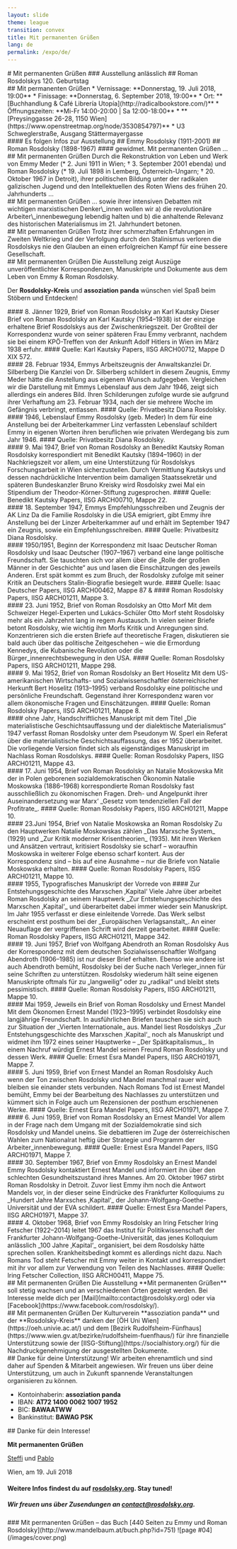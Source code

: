 ```yaml
---
layout: slide
theme: league
transition: convex
title: Mit permanenten Grüßen
lang: de
permalink: /expo/de/
---
```


<section data-markdown>
# Mit permanenten Grüßen
### Ausstellung anlässlich
## Roman Rosdolskys 120. Geburtstag
</section>


<section data-markdown>
## Mit permanenten Grüßen
* Vernissage: **Donnerstag, 19. Juli 2018, 19:00**
* Finissage: **Donnerstag, 6. September 2018, 19:00**
* Ort: **[Buchhandlung & Café Librería Utopía](http://radicalbookstore.com/)**
* Öffnungszeiten: **Mi-Fr 14:00-20:00 | Sa 12:00-18:00**
* **[Preysinggasse 26-28, 1150 Wien](https://www.openstreetmap.org/node/3530854797)**
* U3 Schweglerstraße, Ausgang Stättermayergasse
</section>


<section data-markdown>
#### Es folgen Infos zur Ausstellung
## Emmy Rosdolsky (1911-2001)
## Roman Rosdolsky (1898-1967)
#### gewidmet. Mit permanenten Grüßen ...
</section>


<section data-markdown>
## Mit permanenten Grüßen
Durch die Rekonstruktion von Leben und Werk von Emmy Meder (* 2. Juni 1911 in Wien; † 3. September 2001 ebenda) und Roman Rosdolsky (* 19. Juli 1898 in Lemberg, Österreich-Ungarn; † 20. Oktober 1967 in Detroit), ihrer politischen Bildung unter der radikalen galizischen Jugend und den Intellektuellen des Roten Wiens des frühen 20. Jahrhunderts ...
</section>


<section data-markdown>
## Mit permanenten Grüßen
... sowie ihrer intensiven Debatten mit wichtigen marxistischen Denker\_innen wollen wir a) die revolutionäre Arbeiter\_innenbewegung lebendig halten und b) die anhaltende Relevanz des historischen Materialismus im 21. Jahrhundert betonen.
</section>


<section data-markdown>
## Mit permanenten Grüßen
Trotz ihrer schmerzhaften Erfahrungen im Zweiten Weltkrieg und der Verfolgung durch den Stalinismus verloren die Rosdolskys nie den Glauben an einen erfolgreichen Kampf für eine bessere Gesellschaft.
</section>


<section data-markdown>
## Mit permanenten Grüßen
Die Ausstellung zeigt Auszüge unveröffentlichter Korrespondenzen, Manuskripte und Dokumente aus dem Leben von Emmy & Roman Rosdolsky.

Der **Rosdolsky-Kreis** und **assoziation panda** wünschen viel Spaß beim Stöbern und Entdecken!
</section>


<section data-markdown>
#### 8. Jänner 1929, Brief von Roman Rosdolsky an Karl Kautsky
Dieser Brief von Roman Rosdolsky an Karl Kautsky (1954–1938) ist der einzige erhaltene Brief Rosdolskys aus der Zwischenkriegszeit. Der Großteil der Korrespondenz wurde von seiner späteren Frau Emmy verbrannt, nachdem sie bei einem KPÖ-Treffen von der Ankunft Adolf Hitlers in Wien im März 1938 erfuhr.
#### Quelle: Karl Kautsky Papers, IISG ARCH00712, Mappe D XIX 572.
</section>


<section data-markdown>
#### 28. Februar 1934, Emmys Arbeitszeugnis der Anwaltskanzlei Dr. Silberberg
Die Kanzlei von Dr. Silberberg schildert in diesem Zeugnis, Emmy Meder hätte die Anstellung aus eigenem Wunsch aufgegeben. Vergleichen wir die Darstellung mit Emmys Lebenslauf aus dem Jahr 1946, zeigt sich allerdings ein anderes Bild. Ihren Schilderungen zufolge wurde sie aufgrund ihrer Verhaftung am 23. Februar 1934, nach der sie mehrere Woche im Gefängnis verbringt, entlassen. 
#### Quelle: Privatbesitz Diana Rosdolsky.
</section>


<section data-markdown>
#### 1946, Lebenslauf Emmy Rosdolsky (geb. Meder)
In dem für eine Anstellung bei der Arbeiterkammer Linz verfassten Lebenslauf schildert Emmy in eigenen Worten ihren beruflichen wie privaten Werdegang bis zum Jahr 1946.
#### Quelle: Privatbesitz Diana Rosdolsky.
</section>


<section data-markdown>
#### 9. Mai 1947, Brief von Roman Rosdolsky an Benedikt Kautsky
Roman Rosdolsky korrespondiert mit Benedikt Kautsky (1894–1960) in der Nachkriegszeit vor allem, um eine  Unterstützung für Rosdolskys Forschungsarbeit in Wien sicherzustellen. Durch Vermittlung Kautskys und dessen nachdrückliche Intervention beim damaligen Staatssekretär und späteren Bundeskanzler Bruno Kreisky wird Rosdolsky zwei Mal ein Stipendium der Theodor-Körner-Stiftung zugesprochen.
#### Quelle: Benedikt Kautsky Papers, IISG ARCH00710, Mappe 22.
</section>


<section data-markdown>
#### 18. September 1947, Emmys Empfehlungsschreiben und Zeugnis der AK Linz
Da die Familie Rosdolsky in die USA emigriert, gibt Emmy ihre Anstellung bei der Linzer Arbeiterkammer auf und erhält im September 1947 ein Zeugnis, sowie ein Empfehlungsschreiben.
#### Quelle: Privatbesitz Diana Rosdolsky.
</section>


<section data-markdown>
#### 1950/1951, Beginn der Korrespondenz mit Isaac Deutscher
Roman Rosdolsky und Isaac Deutscher (1907–1967) verband eine lange politische Freundschaft. Sie tauschten sich vor allem über die „Rolle der großen Männer in der Geschichte“ aus und lasen die Einschätzungen des jeweils Anderen. Erst spät kommt es zum Bruch, der Rosdolsky zufolge mit seiner Kritik an Deutschers Stalin-Biografie besiegelt wurde.
#### Quelle: Isaac Deutscher Papers, IISG ARCH00462, Mappe 87 &
#### Roman Rosdolsky Papers, IISG ARCH01211, Mappe 3.
</section>


<section data-markdown>
#### 23. Juni 1952, Brief von Roman Rosdolsky an Otto Morf
Mit dem Schweizer Hegel-Experten und Lukács-Schüler Otto Morf steht Rosdolsky mehr als ein Jahrzehnt lang in regem Austausch. In vielen seiner Briefe betont Rosdolsky, wie wichtig ihm Morfs Kritik und Anregungen sind. Konzentrieren sich die ersten Briefe auf theoretische Fragen, diskutieren sie bald auch über das politische Zeitgeschehen – wie die Ermordung Kennedys, die Kubanische Revolution oder die Bürger_innenrechtsbewegung in den USA.
#### Quelle: Roman Rosdolsky Papers, IISG ARCH01211, Mappe 298.
</section>


<section data-markdown>
#### 9. Mai 1952, Brief von Roman Rosdolsky an Bert Hoselitz
Mit dem US-amerikanischen Wirtschafts- und Sozialwissenschaftler österreichischer Herkunft Bert Hoselitz (1913–1995) verband Rosdolsky eine politische und persönliche Freundschaft. Gegenstand ihrer Korrespondenz waren vor allem ökonomische Fragen und Einschätzungen.
#### Quelle: Roman Rosdolsky Papers, IISG ARCH01211, Mappe 8.
</section>


<section data-markdown>
#### ohne Jahr, Handschriftliches Manuskript mit dem Titel „Die materialistische Geschichtsauffassung und der dialektische Materialismus“
1947 verfasst Roman Rosdolsky unter dem Pseudonym W. Sperl ein Referat über die materialistische Geschichtsauffassung, das er 1952 überarbeitet. Die vorliegende Version findet sich als eigenständiges Manuskript im Nachlass Roman Rosdolskys.
#### Quelle: Roman Rosdolsky Papers, IISG ARCH01211, Mappe 43.
</section>


<section data-markdown>
#### 17. Juni 1954, Brief von Roman Rosdolsky an Natalie Moskowska
Mit der in Polen geborenen sozialdemokratischen Ökonomin Natalie Moskowska (1886–1968) korrespondierte Roman Rosdolsky fast ausschließlich zu ökonomischen Fragen. Dreh- und Angelpunkt ihrer Auseinandersetzung war Marx‘ _Gesetz vom tendenziellen Fall der Profitrate_.
#### Quelle: Roman Rosdolsky Papers, IISG ARCH01211, Mappe 10.
</section>


<section data-markdown>
#### 23.Juni 1954, Brief von Natalie Moskowska an Roman Rosdolsky
Zu den Hauptwerken Natalie Moskowskas zählen _Das Marxsche System_ (1929) und _Zur Kritik moderner Krisentheorien_ (1935). Mit ihren Werken und Ansätzen vertraut, kritisiert Rosdolsky sie scharf – woraufhin Moskowska in weiterer Folge ebenso scharf kontert. Aus der Korrespondenz sind – bis auf eine Ausnahme – nur die Briefe von Natalie Moskowska erhalten.
#### Quelle: Roman Rosdolsky Papers, IISG ARCH01211, Mappe 10.
</section>


<section data-markdown>
#### 1955, Typografisches Manuskript der Vorrede von
#### Zur Entstehungsgeschichte des Marxschen ‚Kapital‘
Viele Jahre über arbeitet Roman Rosdolsky an seinem Hauptwerk _Zur Entstehungsgeschichte des Marxschen ‚Kapital‘_ und überarbeitet dabei immer wieder sein Manuskript. Im Jahr 1955 verfasst er diese einleitende Vorrede. Das Werk selbst erscheint erst posthum bei der _Europäischen Verlagsanstalt_. An einer Neuauflage der vergriffenen Schrift wird derzeit gearbeitet.
#### Quelle: Roman Rosdolsky Papers, IISG ARCH01211, Mappe 342.
</section>


<section data-markdown>
#### 19. Juni 1957, Brief von Wolfgang Abendroth an Roman Rosdolsky
Aus der Korrespondenz mit dem deutschen Sozialwissenschaftler Wolfgang Abendroth (1906–1985) ist nur dieser Brief erhalten. Ebenso wie andere ist auch Abendroth bemüht, Rosdolsky bei der Suche nach Verleger_innen für seine Schriften zu unterstützen. Rosdolsky wiederum hält seine eigenen Manuskripte oftmals für zu „langweilig“ oder zu „radikal“ und bleibt stets pessimistisch.
#### Quelle: Roman Rosdolsky Papers, IISG ARCH01211, Mappe 10.
</section>


<section data-markdown>
#### Mai 1959, Jeweils ein Brief von Roman Rosdolsky und Ernest Mandel
Mit dem Ökonomen Ernest Mandel (1923–1995) verbindet Rosdolsky eine langjährige Freundschaft. In ausführlichen Briefen tauschen sie sich auch zur Situation der _Vierten Internationale_ aus. Mandel liest Rosdolskys _Zur Entstehungsgeschichte des Marxschen ‚Kapital‘_ noch als Manuskript und widmet ihm 1972 eines seiner Hauptwerke – _Der Spätkapitalismus_. In einem Nachruf würdigt Ernest Mandel seinen Freund Roman Rosdolsky und dessen Werk.
#### Quelle: Ernest Esra Mandel Papers, IISG ARCH01971, Mappe 7.
</section>


<section data-markdown>
#### 5. Juni 1959, Brief von Ernest Mandel an Roman Rosdolsky
Auch wenn der Ton zwischen Rosdolsky und Mandel manchmal rauer wird, bleiben sie einander stets verbunden. Nach Romans Tod ist Ernest Mandel bemüht, Emmy bei der Bearbeitung des Nachlasses zu unterstützen und kümmert sich in Folge auch um Rezensionen der posthum erschienenen Werke.
#### Quelle: Ernest Esra Mandel Papers, IISG ARCH01971, Mappe 7.
</section>


<section data-markdown>
#### 6. Juni 1959, Brief von Roman Rosdolsky an Ernest Mandel
Vor allem in der Frage nach dem Umgang mit der Sozialdemokratie sind sich Rosdolsky und Mandel uneins. Sie debattieren im Zuge der österreichischen Wahlen zum Nationalrat heftig über Strategie und Programm der Arbeiter_innenbewegung.
#### Quelle: Ernest Esra Mandel Papers, IISG ARCH01971, Mappe 7.
</section>


<section data-markdown>
#### 30. September 1967, Brief von Emmy Rosdolsky an Ernest Mandel
Emmy Rosdolsky kontaktiert Ernest Mandel und informiert ihn über den schlechten Gesundheitszustand ihres Mannes. Am 20. Oktober 1967 stirbt Roman Rosdolsky in Detroit. Zuvor liest Emmy ihm noch die Antwort Mandels vor, in der dieser seine Eindrücke des Frankfurter Kolloquiums zu _Hundert Jahre Marxsches ‚Kapital‘_ der Johann-Wolfgang-Goethe-Universität und der EVA schildert.
#### Quelle: Ernest Esra Mandel Papers, IISG ARCH01971, Mappe 37.
</section>


<section data-markdown>
#### 4. Oktober 1968, Brief von Emmy Rosdolsky an Iring Fetscher
Iring Fetscher (1922–2014) leitet 1967 das Institut für Politikwissenschaft der Frankfurter Johann-Wolfgang-Goethe-Universität, das jenes Kolloquium anlässlich _100 Jahre ‚Kapital‘_ organisiert, bei dem Rosdolsky hätte sprechen sollen. Krankheitsbedingt kommt es allerdings nicht dazu. Nach Romans Tod steht Fetscher mit Emmy weiter in Kontakt und korrespondiert mit ihr vor allem zur Verwendung von Teilen des Nachlasses.
#### Quelle: Iring Fetscher Collection, IISG ARCH00411, Mappe 75.
</section>


<section data-markdown>
## Mit permanenten Grüßen
Die Ausstellung **Mit permanenten Grüßen** soll stetig wachsen und an verschiedenen Orten gezeigt werden. Bei Interesse melde dich per [Mail](mailto:contact@rosdolsky.org) oder via [Facebook](https://www.facebook.com/rosdolsky/).
</section>


<section data-markdown>
## Mit permanenten Grüßen
Der Kulturverein **assoziation panda** und der **Rosdolsky-Kreis** danken der [ÖH Uni Wien](https://oeh.univie.ac.at/) und dem [Bezirk Rudolfsheim-Fünfhaus](https://www.wien.gv.at/bezirke/rudolfsheim-fuenfhaus/) für ihre finanzielle Unterstützung sowie der [IISG-Stiftung](https://socialhistory.org/) für die Nachdruckgenehmigung der ausgestellten Dokumente.
</section>


<section data-markdown>
## Danke für deine Unterstützung!
Wir arbeiten ehrenamtlich und sind daher auf Spenden & Mitarbeit angewiesen. Wir freuen uns über deine Unterstützung, um auch in Zukunft spannende Veranstaltungen organisieren zu können.

* Kontoinhaberin: **assoziation panda**
* IBAN: **AT72 1400 0062 1007 1952**
* BIC: **BAWAATWW**
* Bankinstitut: **BAWAG PSK**
</section>


<section data-markdown>
## Danke für dein Interesse!

**Mit permanenten Grüßen**

[Steffi](https://twitter.com/kaputtzig) und [Pablo](https://twitter.com/redtux)

Wien, am 19. Juli 2018

#### Weitere Infos findest du auf [rosdolsky.org](https://rosdolsky.org/). Stay tuned!
##### Wir freuen uns über Zusendungen an [contact@rosdolsky.org](mailto:contact@rosdolsky.org).
</section>


<section data-markdown>
### Mit permanenten Grüßen – das Buch
[440 Seiten zu Emmy und Roman Rosdolsky](http://www.mandelbaum.at/buch.php?id=751)
![page #04](/images/cover.png)
</section>
